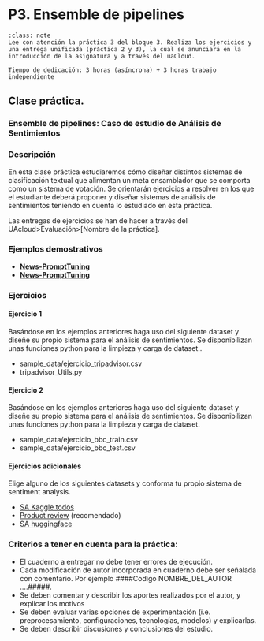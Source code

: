 
P3. Ensemble de pipelines
====================================

```{admonition} Nota
:class: note
Lee con atención la práctica 3 del bloque 3. Realiza los ejercicios y una entrega unificada (práctica 2 y 3), la cual se anunciará en la introducción de la asignatura y a través del uaCloud.

Tiempo de dedicación: 3 horas (asíncrona) + 3 horas trabajo independiente
```

## **Clase práctica.**

### Ensemble de pipelines: Caso de estudio de Análisis de Sentimientos

<!-- **Autores:**

- [Yoan Gutiérrez Vázquez][yoan]
- [José Ignacio Abreu Salas][abreu] -->

### Descripción

En esta clase práctica estudiaremos cómo diseñar distintos sistemas de clasificación textual que alimentan un meta ensamblador que se comporta como un sistema de votación.
Se orientarán ejercicios a resolver en los que el estudiante deberá proponer y diseñar sistemas de análisis de sentimientos teniendo en cuenta lo estudiado en esta práctica.

Las entregas de ejercicios se han de hacer a través del UAcloud>Evaluación>[Nombre de la práctica].

### Ejemplos demostrativos

- **[News-PromptTuning]**
- **[News-PromptTuning]**


### Ejercicios

#### Ejercicio 1

Basándose en los ejemplos anteriores haga uso del siguiente dataset y diseñe su propio sistema para el análisis de sentimientos. Se disponibilizan unas funciones python para la limpieza y carga de dataset..

- sample_data/ejercicio_tripadvisor.csv
- tripadvisor_Utils.py

#### Ejercicio 2

Basándose en los ejemplos anteriores haga uso del siguiente dataset y diseñe su propio sistema para el análisis de sentimientos. Se disponibilizan unas funciones python para la limpieza y carga de dataset.

- sample_data/ejercicio_bbc_train.csv
- sample_data/ejercicio_bbc_test.csv

#### Ejercicios adicionales

Elige alguno de los siguientes datasets y conforma tu propio sistema de sentiment analysis.

- [SA Kaggle todos][kaggle]
- [Product review][product] (recomendado)
- [SA huggingface][huggingface]

### Criterios a tener en cuenta para la práctica:

- El cuaderno a entregar no debe tener errores de ejecución.
- Cada modificación de autor incorporada en cuaderno debe ser señalada con comentario. Por ejemplo ####Codigo NOMBRE_DEL_AUTOR ....#####.
- Se deben comentar y describir los aportes realizados por el autor, y explicar los motivos
- Se deben evaluar varias opciones de experimentación (i.e. preprocesamiento, configuraciones, tecnologías, modelos) y explicarlas.
- Se deben describir discusiones y conclusiones del estudio.


[huggingface]: https://huggingface.co/datasets?search=sentiment
[product]: https://www.kaggle.com/arbazkhan971/product-sentiment-analysis
[kaggle]: https://www.kaggle.com/search?q=sentiment+analysis+in%3Adatasets

[News-PromptTuning]: https://github.com/TeachingTextMining/TextClassification/blob/main/07-SA-Gen/promptTuning.ipynb
[News-InstructionTuning]: https://github.com/TeachingTextMining/TextClassification/blob/main/07-SA-Gen/instructionTuning.ipynb



[yoan]: https://orcid.org/0000-0002-4052-7427
[abreu]: https://orcid.org/0000-0002-4637-4206
